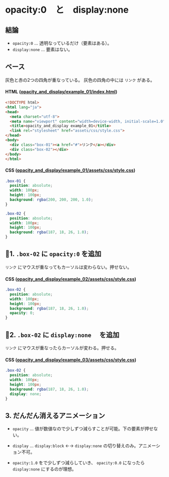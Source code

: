 # opacity:0　と　display:none

## 結論

- `opacity:0` ... 透明なっているだけ（要素はある）。
- `display:none` ... 要素はない。

## ベース

灰色と赤の2つの四角が重なっている。
灰色の四角の中には `リンク` がある。

#### HTML ([opacity_and_display/example_01/index.html](opacity_and_display/example_01/index.html))

````html
<!DOCTYPE html>
<html lang="ja">
<head>
  <meta charset="utf-8">
  <meta name="viewport" content="width=device-width, initial-scale=1.0">
  <title>opacity_and_display example_01</title>
  <link rel="stylesheet" href="assets/css/style.css">
</head>
<body>
  <div class="box-01"><a href="#">リンク</a></div>
  <div class="box-02"></div>
</body>
</html>
````

#### CSS ([opacity_and_display/example_01/assets/css/style.css](opacity_and_display/example_01/assets/css/style.css))

````css
.box-01 {
  position: absolute;
  width: 100px;
  height: 100px;
  background: rgba(200, 200, 200, 1.0);
}

.box-02 {
  position: absolute;
  width: 100px;
  height: 100px;
  background: rgba(187, 18, 26, 1.0);
}
````

## 1. `.box-02` に `opacity:0` を追加

`リンク` にマウスが重なってもカーソルは変わらない。押せない。

#### CSS ([opacity_and_display/example_02/assets/css/style.css](opacity_and_display/example_02/assets/css/style.css))

````css
.box-02 {
  position: absolute;
  width: 100px;
  height: 100px;
  background: rgba(187, 18, 26, 1.0);
  opacity: 0;
}
````

## 2. `.box-02` に `display:none` 　を追加

`リンク` にマウスが重なったらカーソルが変わる。押せる。

#### CSS ([opacity_and_display/example_03/assets/css/style.css](opacity_and_display/example_03/assets/css/style.css))

````css
.box-02 {
  position: absolute;
  width: 100px;
  height: 100px;
  background: rgba(187, 18, 26, 1.0);
  display: none;
}
````

## 3. だんだん消えるアニメーション

- `opacity` ... 値が数値なので少しずつ減らすことが可能。下の要素が押せない。
- `display` ... `display:block` ←→ `display:none` の切り替えのみ。アニメーション不可。

- `opacity:1.0` をで少しずつ減らしていき、 `opacity:0.0` になったら `display:none` にするのが理想。